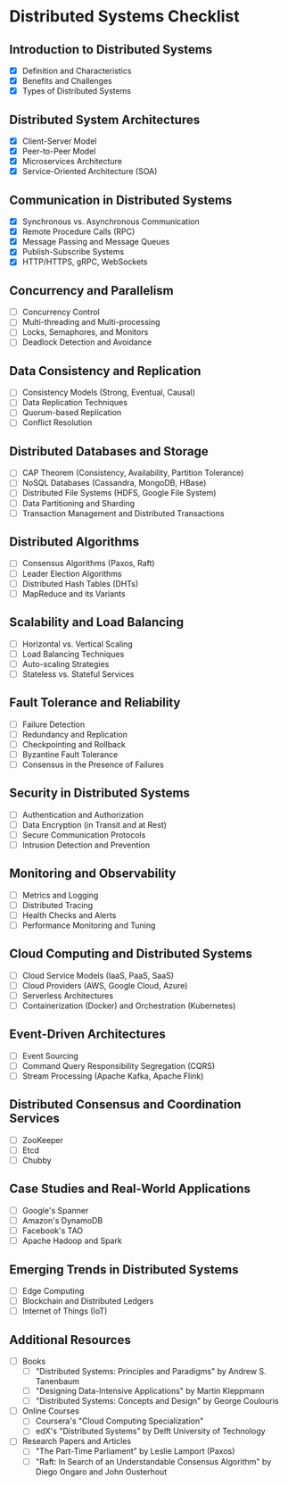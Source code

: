 # Distributed Systems Checklist

## Introduction to Distributed Systems
- [x] Definition and Characteristics
- [x] Benefits and Challenges
- [x] Types of Distributed Systems

## Distributed System Architectures
- [x] Client-Server Model
- [x] Peer-to-Peer Model
- [x] Microservices Architecture
- [x] Service-Oriented Architecture (SOA)

## Communication in Distributed Systems
- [x] Synchronous vs. Asynchronous Communication
- [x] Remote Procedure Calls (RPC)
- [x] Message Passing and Message Queues
- [x] Publish-Subscribe Systems
- [x] HTTP/HTTPS, gRPC, WebSockets

## Concurrency and Parallelism
- [ ] Concurrency Control
- [ ] Multi-threading and Multi-processing
- [ ] Locks, Semaphores, and Monitors
- [ ] Deadlock Detection and Avoidance

## Data Consistency and Replication
- [ ] Consistency Models (Strong, Eventual, Causal)
- [ ] Data Replication Techniques
- [ ] Quorum-based Replication
- [ ] Conflict Resolution

## Distributed Databases and Storage
- [ ] CAP Theorem (Consistency, Availability, Partition Tolerance)
- [ ] NoSQL Databases (Cassandra, MongoDB, HBase)
- [ ] Distributed File Systems (HDFS, Google File System)
- [ ] Data Partitioning and Sharding
- [ ] Transaction Management and Distributed Transactions

## Distributed Algorithms
- [ ] Consensus Algorithms (Paxos, Raft)
- [ ] Leader Election Algorithms
- [ ] Distributed Hash Tables (DHTs)
- [ ] MapReduce and its Variants

## Scalability and Load Balancing
- [ ] Horizontal vs. Vertical Scaling
- [ ] Load Balancing Techniques
- [ ] Auto-scaling Strategies
- [ ] Stateless vs. Stateful Services

## Fault Tolerance and Reliability
- [ ] Failure Detection
- [ ] Redundancy and Replication
- [ ] Checkpointing and Rollback
- [ ] Byzantine Fault Tolerance
- [ ] Consensus in the Presence of Failures

## Security in Distributed Systems
- [ ] Authentication and Authorization
- [ ] Data Encryption (in Transit and at Rest)
- [ ] Secure Communication Protocols
- [ ] Intrusion Detection and Prevention

## Monitoring and Observability
- [ ] Metrics and Logging
- [ ] Distributed Tracing
- [ ] Health Checks and Alerts
- [ ] Performance Monitoring and Tuning

## Cloud Computing and Distributed Systems
- [ ] Cloud Service Models (IaaS, PaaS, SaaS)
- [ ] Cloud Providers (AWS, Google Cloud, Azure)
- [ ] Serverless Architectures
- [ ] Containerization (Docker) and Orchestration (Kubernetes)

## Event-Driven Architectures
- [ ] Event Sourcing
- [ ] Command Query Responsibility Segregation (CQRS)
- [ ] Stream Processing (Apache Kafka, Apache Flink)

## Distributed Consensus and Coordination Services
- [ ] ZooKeeper
- [ ] Etcd
- [ ] Chubby

## Case Studies and Real-World Applications
- [ ] Google's Spanner
- [ ] Amazon's DynamoDB
- [ ] Facebook's TAO
- [ ] Apache Hadoop and Spark

## Emerging Trends in Distributed Systems
- [ ] Edge Computing
- [ ] Blockchain and Distributed Ledgers
- [ ] Internet of Things (IoT)

## Additional Resources
- [ ] Books
  - [ ] "Distributed Systems: Principles and Paradigms" by Andrew S. Tanenbaum
  - [ ] "Designing Data-Intensive Applications" by Martin Kleppmann
  - [ ] "Distributed Systems: Concepts and Design" by George Coulouris
- [ ] Online Courses
  - [ ] Coursera's "Cloud Computing Specialization"
  - [ ] edX's "Distributed Systems" by Delft University of Technology
- [ ] Research Papers and Articles
  - [ ] "The Part-Time Parliament" by Leslie Lamport (Paxos)
  - [ ] "Raft: In Search of an Understandable Consensus Algorithm" by Diego Ongaro and John Ousterhout
